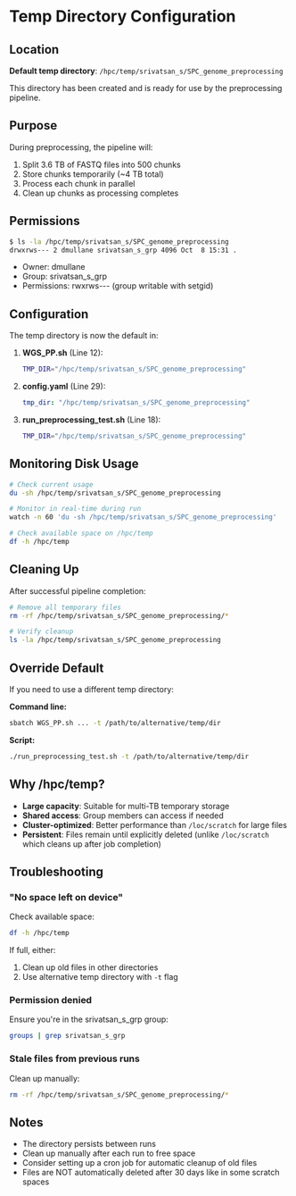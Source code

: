 # Temp Directory Configuration

## Location

**Default temp directory**: `/hpc/temp/srivatsan_s/SPC_genome_preprocessing`

This directory has been created and is ready for use by the preprocessing pipeline.

## Purpose

During preprocessing, the pipeline will:
1. Split 3.6 TB of FASTQ files into 500 chunks
2. Store chunks temporarily (~4 TB total)
3. Process each chunk in parallel
4. Clean up chunks as processing completes

## Permissions

```bash
$ ls -la /hpc/temp/srivatsan_s/SPC_genome_preprocessing
drwxrws--- 2 dmullane srivatsan_s_grp 4096 Oct  8 15:31 .
```

- Owner: dmullane
- Group: srivatsan_s_grp
- Permissions: rwxrws--- (group writable with setgid)

## Configuration

The temp directory is now the default in:

1. **WGS_PP.sh** (Line 12):
   ```bash
   TMP_DIR="/hpc/temp/srivatsan_s/SPC_genome_preprocessing"
   ```

2. **config.yaml** (Line 29):
   ```yaml
   tmp_dir: "/hpc/temp/srivatsan_s/SPC_genome_preprocessing"
   ```

3. **run_preprocessing_test.sh** (Line 18):
   ```bash
   TMP_DIR="/hpc/temp/srivatsan_s/SPC_genome_preprocessing"
   ```

## Monitoring Disk Usage

```bash
# Check current usage
du -sh /hpc/temp/srivatsan_s/SPC_genome_preprocessing

# Monitor in real-time during run
watch -n 60 'du -sh /hpc/temp/srivatsan_s/SPC_genome_preprocessing'

# Check available space on /hpc/temp
df -h /hpc/temp
```

## Cleaning Up

After successful pipeline completion:

```bash
# Remove all temporary files
rm -rf /hpc/temp/srivatsan_s/SPC_genome_preprocessing/*

# Verify cleanup
ls -la /hpc/temp/srivatsan_s/SPC_genome_preprocessing
```

## Override Default

If you need to use a different temp directory:

**Command line:**
```bash
sbatch WGS_PP.sh ... -t /path/to/alternative/temp/dir
```

**Script:**
```bash
./run_preprocessing_test.sh -t /path/to/alternative/temp/dir
```

## Why /hpc/temp?

- **Large capacity**: Suitable for multi-TB temporary storage
- **Shared access**: Group members can access if needed
- **Cluster-optimized**: Better performance than `/loc/scratch` for large files
- **Persistent**: Files remain until explicitly deleted (unlike `/loc/scratch` which cleans up after job completion)

## Troubleshooting

### "No space left on device"

Check available space:
```bash
df -h /hpc/temp
```

If full, either:
1. Clean up old files in other directories
2. Use alternative temp directory with `-t` flag

### Permission denied

Ensure you're in the srivatsan_s_grp group:
```bash
groups | grep srivatsan_s_grp
```

### Stale files from previous runs

Clean up manually:
```bash
rm -rf /hpc/temp/srivatsan_s/SPC_genome_preprocessing/*
```

## Notes

- The directory persists between runs
- Clean up manually after each run to free space
- Consider setting up a cron job for automatic cleanup of old files
- Files are NOT automatically deleted after 30 days like in some scratch spaces
